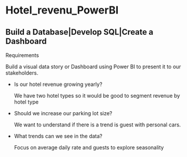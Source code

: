 # Hotel_revenu_PowerBI
## Build a Database|Develop SQL|Create a Dashboard
 Requirements

Build a visual data story or Dashboard using Power BI to present it to our stakeholders.

- Is our hotel revenue growing yearly?
  
    We have two hotel types so it would be good to segment revenue by hotel type
 	
- Should we increase our parking lot size?
  
    We want to understand if there is a trend is guest with personal cars.
 	
- What trends can we see in the data?

    Focus on average daily rate and guests to explore seasonality

